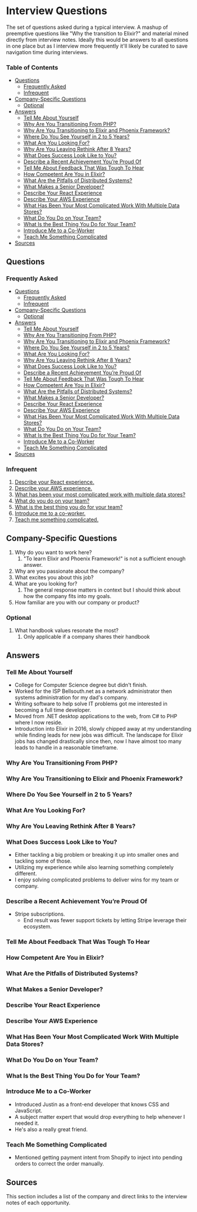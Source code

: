 # Interview Questions

The set of questions asked during a typical interview. A mashup of preemptive questions like "Why the transition to Elixir?" and material mined directly from interview notes. Ideally this would be answers to all questions in one place but as I interview more frequently it'll likely be curated to save navigation time during interviews.

### Table of Contents

* [Questions](#questions)
    * [Frequently Asked](#frequently-asked)
    * [Infrequent](#infrequent)
* [Company-Specific Questions](#company-specific-questions)
    * [Optional](#optional)
* [Answers](#answers)
    * [Tell Me About Yourself](#tell-me-about-yourself)
    * [Why Are You Transitioning From PHP?](#why-are-you-transitioning-from-php)
    * [Why Are You Transitioning to Elixir and Phoenix Framework?](#why-are-you-transitioning-to-elixir-and-phoenix-framework)
    * [Where Do You See Yourself in 2 to 5 Years?](#where-do-you-see-yourself-in-2-to-5-years)
    * [What Are You Looking For?](#what-are-you-looking-for)
    * [Why Are You Leaving Rethink After 8 Years?](#why-are-you-leaving-rethink-after-8-years)
    * [What Does Success Look Like to You?](#what-does-success-look-like-to-you)
    * [Describe a Recent Achievement You’re Proud Of](#describe-a-recent-achievement-youre-proud-of)
    * [Tell Me About Feedback That Was Tough To Hear](#tell-me-about-feedback-that-was-tough-to-hear)
    * [How Competent Are You in Elixir?](#how-competent-are-you-in-elixir)
    * [What Are the Pitfalls of Distributed Systems?](#what-are-the-pitfalls-of-distributed-systems)
    * [What Makes a Senior Developer?](#what-makes-a-senior-developer)
    * [Describe Your React Experience](#describe-your-react-experience)
    * [Describe Your AWS Experience](#describe-your-aws-experience)
    * [What Has Been Your Most Complicated Work With Multiple Data Stores?](#what-has-been-your-most-complicated-work-with-multiple-data-stores)
    * [What Do You Do on Your Team?](#what-do-you-do-on-your-team)
    * [What Is the Best Thing You Do for Your Team?](#what-is-the-best-thing-you-do-for-your-team)
    * [Introduce Me to a Co-Worker](#introduce-me-to-a-co-worker)
    * [Teach Me Something Complicated](#teach-me-something-complicated)
* [Sources](#sources)

## Questions

### Frequently Asked

* [Questions](#questions)
    * [Frequently Asked](#frequently-asked)
    * [Infrequent](#infrequent)
* [Company-Specific Questions](#company-specific-questions)
    * [Optional](#optional)
* [Answers](#answers)
    * [Tell Me About Yourself](#tell-me-about-yourself)
    * [Why Are You Transitioning From PHP?](#why-are-you-transitioning-from-php)
    * [Why Are You Transitioning to Elixir and Phoenix Framework?](#why-are-you-transitioning-to-elixir-and-phoenix-framework)
    * [Where Do You See Yourself in 2 to 5 Years?](#where-do-you-see-yourself-in-2-to-5-years)
    * [What Are You Looking For?](#what-are-you-looking-for)
    * [Why Are You Leaving Rethink After 8 Years?](#why-are-you-leaving-rethink-after-8-years)
    * [What Does Success Look Like to You?](#what-does-success-look-like-to-you)
    * [Describe a Recent Achievement You’re Proud Of](#describe-a-recent-achievement-youre-proud-of)
    * [Tell Me About Feedback That Was Tough To Hear](#tell-me-about-feedback-that-was-tough-to-hear)
    * [How Competent Are You in Elixir?](#how-competent-are-you-in-elixir)
    * [What Are the Pitfalls of Distributed Systems?](#what-are-the-pitfalls-of-distributed-systems)
    * [What Makes a Senior Developer?](#what-makes-a-senior-developer)
    * [Describe Your React Experience](#describe-your-react-experience)
    * [Describe Your AWS Experience](#describe-your-aws-experience)
    * [What Has Been Your Most Complicated Work With Multiple Data Stores?](#what-has-been-your-most-complicated-work-with-multiple-data-stores)
    * [What Do You Do on Your Team?](#what-do-you-do-on-your-team)
    * [What Is the Best Thing You Do for Your Team?](#what-is-the-best-thing-you-do-for-your-team)
    * [Introduce Me to a Co-Worker](#introduce-me-to-a-co-worker)
    * [Teach Me Something Complicated](#teach-me-something-complicated)
* [Sources](#sources)

### Infrequent

1. [Describe your React experience.](#describe-your-react-experience)
2. [Describe your AWS experience.](#describe-your-aws-experience)
3. [What has been your most complicated work with multiple data stores?](#what-has-been-your-most-complicated-work-with-multiple-data-stores)
4. [What do you do on your team?](#what-do-you-do-on-your-team)
5. [What is the best thing you do for your team?](#what-is-the-best-thing-you-do-for-your-team)
6. [Introduce me to a co-worker.](#introduce-me-to-a-co-worker)
7. [Teach me something complicated.](#teach-me-something-complicated)

## Company-Specific Questions

1. Why do you want to work here?
    1. "To learn Elixir and Phoenix Framework!" is not a sufficient enough answer.
2. Why are you passionate about the company?
3. What excites you about this job?
4. What are you looking for?
    1. The general response matters in context but I should think about how the company fits into my goals.
5. How familiar are you with our company or product?

### Optional

1. What handbook values resonate the most?
    1. Only applicable if a company shares their handbook

## Answers

### Tell Me About Yourself

* College for Computer Science degree but didn't finish.
* Worked for the ISP Bellsouth.net as a network administrator then systems administration for my dad's company.
* Writing software to help solve IT problems got me interested in becoming a full time developer.
* Moved from .NET desktop applications to the web, from C# to PHP where I now reside.
* Introduction into Elixir in 2016, slowly chipped away at my understanding while finding leads for new jobs was difficult. The landscape for Elixir jobs has changed drastically since then, now I have almost too many leads to handle in a reasonable timeframe.

### Why Are You Transitioning From PHP?

### Why Are You Transitioning to Elixir and Phoenix Framework?

### Where Do You See Yourself in 2 to 5 Years?

### What Are You Looking For?

### Why Are You Leaving Rethink After 8 Years?

### What Does Success Look Like to You?

* Either tackling a big problem or breaking it up into smaller ones and tackling some of those.
* Utilizing my experience while also learning something completely different.
* I enjoy solving complicated problems to deliver wins for my team or company.

### Describe a Recent Achievement You’re Proud Of

* Stripe subscriptions.
    * End result was fewer support tickets by letting Stripe leverage their ecosystem.

### Tell Me About Feedback That Was Tough To Hear

### How Competent Are You in Elixir?

### What Are the Pitfalls of Distributed Systems?

### What Makes a Senior Developer?

### Describe Your React Experience

### Describe Your AWS Experience

### What Has Been Your Most Complicated Work With Multiple Data Stores?

### What Do You Do on Your Team?

### What Is the Best Thing You Do for Your Team?

### Introduce Me to a Co-Worker

* Introduced Justin as a front-end developer that knows CSS and JavaScript.
* A subject matter expert that would drop everything to help whenever I needed it.
* He's also a really great friend.

### Teach Me Something Complicated

* Mentioned getting payment intent from Shopify to inject into pending orders to correct the order manually.

## Sources

This section includes a list of the company and direct links to the interview notes of each opportunity.
